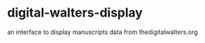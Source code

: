 digital-walters-display
=======================

an interface to display manuscripts data from thedigitalwalters.org
